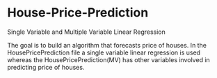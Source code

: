 # House-Price-Prediction
Single Variable and Multiple Variable Linear Regression

The goal is to build an algorithm that forecasts price of houses. In the HousePricePrediction file a single variable linear regression is used whereas the HousePricePrediction(MV) has other variables involved in predicting price of houses.
